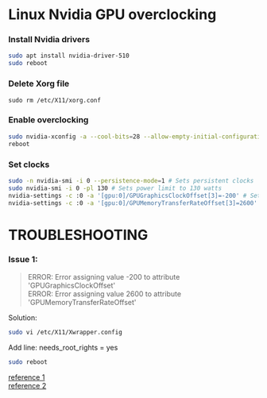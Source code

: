 # Linux Nvidia GPU overclocking

### Install Nvidia drivers
```bash
sudo apt install nvidia-driver-510
sudo reboot
```

### Delete Xorg file

`sudo rm /etc/X11/xorg.conf`

### Enable overclocking
```bash
sudo nvidia-xconfig -a --cool-bits=28 --allow-empty-initial-configuration
reboot
```

### Set clocks
```bash
sudo -n nvidia-smi -i 0 --persistence-mode=1 # Sets persistent clocks
sudo nvidia-smi -i 0 -pl 130 # Sets power limit to 130 watts
nvidia-settings -c :0 -a '[gpu:0]/GPUGraphicsClockOffset[3]=-200' # Sets Core Clock to -200
nvidia-settings -c :0 -a '[gpu:0]/GPUMemoryTransferRateOffset[3]=2600' # Sets Memory Clocks to 2600 (1300x2)
```

# TROUBLESHOOTING

### Issue 1:
> ERROR: Error assigning value -200 to attribute 'GPUGraphicsClockOffset'  
> ERROR: Error assigning value 2600 to attribute 'GPUMemoryTransferRateOffset'  

Solution:  
```bash
sudo vi /etc/X11/Xwrapper.config
```

Add line: needs_root_rights = yes  
```bash
sudo reboot
```

[reference 1](https://wiki.archlinux.org/title/NVIDIA/Troubleshooting#Overclocking_not_working_with_Unknown_Error "reference 1")  
[reference 2](https://wiki.archlinux.org/title/Xorg#Rootless_Xorg "reference 1")  